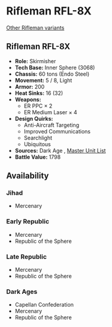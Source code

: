 # Rifleman RFL-8X 

[Other Rifleman variants](../rifleman.md) 

## Rifleman RFL-8X 

- **Role:** Skirmisher 
- **Tech Base:** Inner Sphere (3068) 
- **Chassis:** 60 tons (Endo Steel) 
- **Movement:** 5 / 8, Light 
- **Armor:** 200 
- **Heat Sinks:** 16 (32) 
- **Weapons:** 
  - ER PPC × 2 
  - ER Medium Laser × 4 
- **Design Quirks:** 
  - Anti-Aircraft Targeting 
  - Improved Communications 
  - Searchlight 
  - Ubiquitous 
- **Sources:** Dark Age , [Master Unit List](http://masterunitlist.info/Unit/Details/2706/rifleman-rfl-8x) 
- **Battle Value:** 1798 

## Availability 

### Jihad 

- Mercenary 

### Early Republic 

- Mercenary 
- Republic of the Sphere 

### Late Republic 

- Mercenary 
- Republic of the Sphere 

### Dark Ages 

- Capellan Confederation 
- Mercenary 
- Republic of the Sphere 

